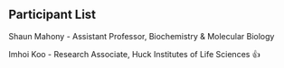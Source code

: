 ## Participant List

Shaun Mahony - Assistant Professor, Biochemistry & Molecular Biology

Imhoi Koo - Research Associate, Huck Institutes of Life Sciences :+1:


